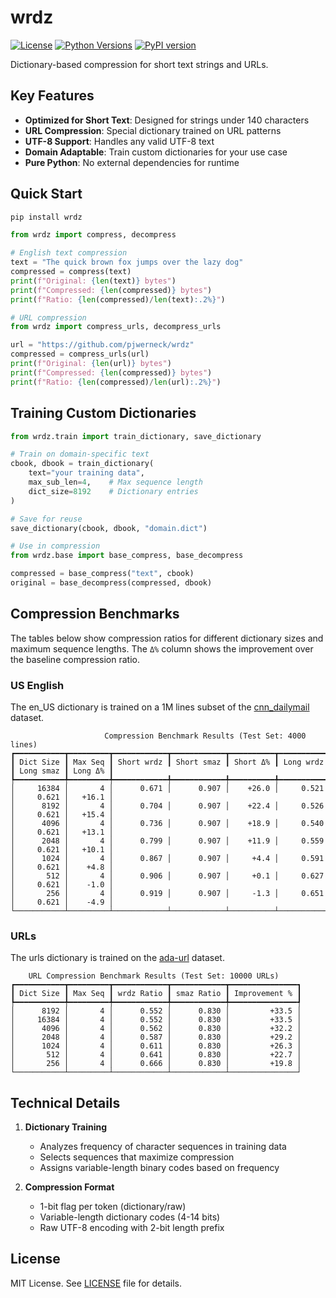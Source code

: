 # wrdz
[![License](https://img.shields.io/badge/License-MIT-blue.svg)](https://opensource.org/licenses/MIT)
[![Python Versions](https://img.shields.io/pypi/pyversions/wrdz.svg)](https://pypi.org/project/wrdz/)
[![PyPI version](https://badge.fury.io/py/wrdz.svg)](https://badge.fury.io/py/wrdz)

Dictionary-based compression for short text strings and URLs.

## Key Features

- **Optimized for Short Text**: Designed for strings under 140 characters
- **URL Compression**: Special dictionary trained on URL patterns
- **UTF-8 Support**: Handles any valid UTF-8 text
- **Domain Adaptable**: Train custom dictionaries for your use case
- **Pure Python**: No external dependencies for runtime

## Quick Start

```bash
pip install wrdz
```

```python
from wrdz import compress, decompress

# English text compression
text = "The quick brown fox jumps over the lazy dog"
compressed = compress(text)
print(f"Original: {len(text)} bytes")
print(f"Compressed: {len(compressed)} bytes")
print(f"Ratio: {len(compressed)/len(text):.2%}")

# URL compression
from wrdz import compress_urls, decompress_urls

url = "https://github.com/pjwerneck/wrdz"
compressed = compress_urls(url)
print(f"Original: {len(url)} bytes")
print(f"Compressed: {len(compressed)} bytes")
print(f"Ratio: {len(compressed)/len(url):.2%}")
```


## Training Custom Dictionaries

```python
from wrdz.train import train_dictionary, save_dictionary

# Train on domain-specific text
cbook, dbook = train_dictionary(
    text="your training data",
    max_sub_len=4,    # Max sequence length
    dict_size=8192    # Dictionary entries
)

# Save for reuse
save_dictionary(cbook, dbook, "domain.dict")

# Use in compression
from wrdz.base import base_compress, base_decompress

compressed = base_compress("text", cbook)
original = base_decompress(compressed, dbook)
```


## Compression Benchmarks

The tables below show compression ratios for different dictionary sizes and
maximum sequence lengths. The `Δ%` column shows the improvement over the
baseline compression ratio.

### US English

The en_US dictionary is trained on a 1M lines subset of the
[cnn_dailymail](https://huggingface.co/datasets/ccdv/cnn_dailymail) dataset.


```
                     Compression Benchmark Results (Test Set: 4000 lines)                     
┏━━━━━━━━━━━┳━━━━━━━━━┳━━━━━━━━━━━━┳━━━━━━━━━━━━┳━━━━━━━━━━┳━━━━━━━━━━━┳━━━━━━━━━━━┳━━━━━━━━━┓
┃ Dict Size ┃ Max Seq ┃ Short wrdz ┃ Short smaz ┃ Short Δ% ┃ Long wrdz ┃ Long smaz ┃ Long Δ% ┃
┡━━━━━━━━━━━╇━━━━━━━━━╇━━━━━━━━━━━━╇━━━━━━━━━━━━╇━━━━━━━━━━╇━━━━━━━━━━━╇━━━━━━━━━━━╇━━━━━━━━━┩
│     16384 │       4 │      0.671 │      0.907 │    +26.0 │     0.521 │     0.621 │   +16.1 │
│      8192 │       4 │      0.704 │      0.907 │    +22.4 │     0.526 │     0.621 │   +15.4 │
│      4096 │       4 │      0.736 │      0.907 │    +18.9 │     0.540 │     0.621 │   +13.1 │
│      2048 │       4 │      0.799 │      0.907 │    +11.9 │     0.559 │     0.621 │   +10.1 │
│      1024 │       4 │      0.867 │      0.907 │     +4.4 │     0.591 │     0.621 │    +4.8 │
│       512 │       4 │      0.906 │      0.907 │     +0.1 │     0.627 │     0.621 │    -1.0 │
│       256 │       4 │      0.919 │      0.907 │     -1.3 │     0.651 │     0.621 │    -4.9 │
└───────────┴─────────┴────────────┴────────────┴──────────┴───────────┴───────────┴─────────┘
```

### URLs

The urls dictionary is trained on the
[ada-url](https://github.com/ada-url/url-dataset) dataset.

```
    URL Compression Benchmark Results (Test Set: 10000 URLs)     
┏━━━━━━━━━━━┳━━━━━━━━━┳━━━━━━━━━━━━┳━━━━━━━━━━━━┳━━━━━━━━━━━━━━━┓
┃ Dict Size ┃ Max Seq ┃ wrdz Ratio ┃ smaz Ratio ┃ Improvement % ┃
┡━━━━━━━━━━━╇━━━━━━━━━╇━━━━━━━━━━━━╇━━━━━━━━━━━━╇━━━━━━━━━━━━━━━┩
│      8192 │       4 │      0.552 │      0.830 │         +33.5 │
│     16384 │       4 │      0.552 │      0.830 │         +33.5 │
│      4096 │       4 │      0.562 │      0.830 │         +32.2 │
│      2048 │       4 │      0.587 │      0.830 │         +29.2 │
│      1024 │       4 │      0.611 │      0.830 │         +26.3 │
│       512 │       4 │      0.641 │      0.830 │         +22.7 │
│       256 │       4 │      0.666 │      0.830 │         +19.8 │
└───────────┴─────────┴────────────┴────────────┴───────────────┘
```


## Technical Details

1. **Dictionary Training**
   - Analyzes frequency of character sequences in training data
   - Selects sequences that maximize compression
   - Assigns variable-length binary codes based on frequency

2. **Compression Format**
   - 1-bit flag per token (dictionary/raw)
   - Variable-length dictionary codes (4-14 bits)
   - Raw UTF-8 encoding with 2-bit length prefix

## License

MIT License. See [LICENSE](LICENSE) file for details.
